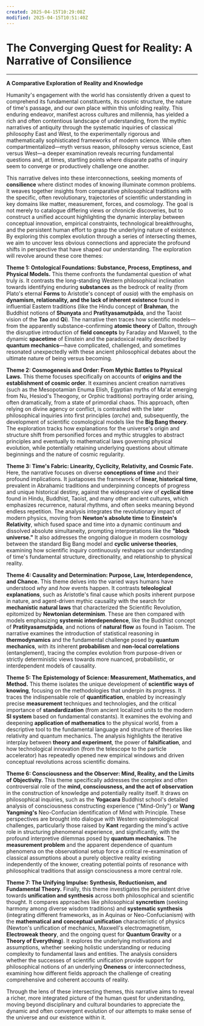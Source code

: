 ```yaml
---
created: 2025-04-15T10:29:08Z
modified: 2025-04-15T10:51:40Z
---
```

# The Converging Quest for Reality: A Narrative of Consilience

---

**A Comparative Exploration of Reality and Knowledge**

Humanity's engagement with the world has consistently driven a quest to comprehend its fundamental constituents, its cosmic structure, the nature of time's passage, and our own place within this unfolding reality. This enduring endeavor, manifest across cultures and millennia, has yielded a rich and often contentious landscape of understanding, from the mythic narratives of antiquity through the systematic inquiries of classical philosophy East and West, to the experimentally rigorous and mathematically sophisticated frameworks of modern science. While often compartmentalized—myth versus reason, philosophy versus science, East versus West—a deeper examination reveals recurring fundamental questions and, at times, startling points where disparate paths of inquiry seem to converge or productively challenge one another.

This narrative delves into these interconnections, seeking moments of **consilience** where distinct modes of knowing illuminate common problems. It weaves together insights from comparative philosophical traditions with the specific, often revolutionary, trajectories of scientific understanding in key domains like matter, measurement, forces, and cosmology. The goal is not merely to catalogue differing views or chronicle discoveries, but to construct a unified account highlighting the dynamic interplay between conceptual innovation, empirical constraints, technological breakthroughs, and the persistent human effort to grasp the underlying nature of existence. By exploring this complex evolution through a series of intersecting themes, we aim to uncover less obvious connections and appreciate the profound shifts in perspective that have shaped our understanding. The exploration will revolve around these core themes:

**Theme 1: Ontological Foundations: Substance, Process, Emptiness, and Physical Models.** This theme confronts the fundamental question of what truly *is*. It contrasts the long-standing Western philosophical inclination towards identifying enduring **substances** as the bedrock of reality (from Plato's eternal **Forms** to Aristotle's concept of *ousia*) with the emphasis on **dynamism, relationality, and the lack of inherent existence** found in influential Eastern traditions (like the Hindu concept of **Brahman**, the Buddhist notions of **Shunyata** and **Pratītyasamutpāda**, and the Taoist vision of the **Tao** and **Qi**). The narrative then traces how scientific models—from the apparently substance-confirming **atomic theory** of Dalton, through the disruptive introduction of **field concepts** by Faraday and Maxwell, to the dynamic **spacetime** of Einstein and the paradoxical reality described by **quantum mechanics**—have complicated, challenged, and sometimes resonated unexpectedly with these ancient philosophical debates about the ultimate nature of being versus becoming.

**Theme 2: Cosmogenesis and Order: From Mythic Battles to Physical Laws.** This theme focuses specifically on accounts of **origins and the establishment of cosmic order**. It examines ancient creation narratives (such as the Mesopotamian Enuma Elish, Egyptian myths of Ma'at emerging from Nu, Hesiod's Theogony, or Orphic traditions) portraying order arising, often dramatically, from a state of primordial chaos. This approach, often relying on divine agency or conflict, is contrasted with the later philosophical inquiries into first principles (*arche*) and, subsequently, the development of scientific cosmological models like the **Big Bang theory**. The exploration tracks how explanations for the universe's origin and structure shift from personified forces and mythic struggles to abstract principles and eventually to mathematical laws governing physical evolution, while potentially retaining underlying questions about ultimate beginnings and the nature of cosmic regularity.

**Theme 3: Time's Fabric: Linearity, Cyclicity, Relativity, and Cosmic Fate.** Here, the narrative focuses on diverse **conceptions of time** and their profound implications. It juxtaposes the framework of **linear, historical time**, prevalent in Abrahamic traditions and underpinning concepts of progress and unique historical destiny, against the widespread view of **cyclical time** found in Hindu, Buddhist, Taoist, and many other ancient cultures, which emphasizes recurrence, natural rhythms, and often seeks meaning beyond endless repetition. The analysis integrates the revolutionary impact of modern physics, moving from **Newton's absolute time** to **Einstein's Relativity**, which fused space and time into a dynamic continuum and dissolved absolute simultaneity, prompting interpretations like the **"block universe."** It also addresses the ongoing dialogue in modern cosmology between the standard Big Bang model and **cyclic universe theories**, examining how scientific inquiry continuously reshapes our understanding of time's fundamental structure, directionality, and relationship to physical reality.

**Theme 4: Causality and Determination: Purpose, Law, Interdependence, and Chance.** This theme delves into the varied ways humans have understood *why* and *how* events happen. It contrasts **teleological explanations**, such as Aristotle's final cause which posits inherent purpose in nature, and agent-driven mythic causality with the search for **mechanistic natural laws** that characterized the Scientific Revolution, epitomized by **Newtonian determinism**. These are then compared with models emphasizing **systemic interdependence**, like the Buddhist concept of **Pratītyasamutpāda**, and notions of **natural flow** as found in Taoism. The narrative examines the introduction of statistical reasoning in **thermodynamics** and the fundamental challenge posed by **quantum mechanics**, with its inherent **probabilism** and **non-local correlations** (entanglement), tracing the complex evolution from purpose-driven or strictly deterministic views towards more nuanced, probabilistic, or interdependent models of causality.

**Theme 5: The Epistemology of Science: Measurement, Mathematics, and Method.** This theme isolates the unique development of **scientific ways of knowing**, focusing on the methodologies that underpin its progress. It traces the indispensable role of **quantification**, enabled by increasingly precise **measurement** techniques and technologies, and the critical importance of **standardization** (from ancient localized units to the modern **SI system** based on fundamental constants). It examines the evolving and deepening **application of mathematics** to the physical world, from a descriptive tool to the fundamental language and structure of theories like relativity and quantum mechanics. The analysis highlights the iterative interplay between **theory and experiment**, the power of **falsification**, and how technological innovation (from the telescope to the particle accelerator) has repeatedly opened new empirical windows and driven conceptual revolutions across scientific domains.

**Theme 6: Consciousness and the Observer: Mind, Reality, and the Limits of Objectivity.** This theme specifically addresses the complex and often controversial role of the **mind, consciousness, and the act of observation** in the construction of knowledge and potentially reality itself. It draws on philosophical inquiries, such as the **Yogacara** Buddhist school's detailed analysis of consciousness constructing experience ("Mind-Only") or **Wang Yangming's** Neo-Confucian identification of Mind with Principle. These perspectives are brought into dialogue with Western epistemological challenges, particularly those raised by **Kant** regarding the mind's active role in structuring phenomenal experience, and significantly, with the profound interpretive dilemmas posed by **quantum mechanics**. The **measurement problem** and the apparent dependence of quantum phenomena on the observational setup force a critical re-examination of classical assumptions about a purely objective reality existing independently of the knower, creating potential points of resonance with philosophical traditions that assign consciousness a more central role.

**Theme 7: The Unifying Impulse: Synthesis, Reductionism, and Fundamental Theory.** Finally, this theme investigates the persistent drive towards **unification and synthesis** across both philosophical and scientific thought. It compares approaches like philosophical **syncretism** (seeking harmony among diverse wisdom traditions) and **systematic synthesis** (integrating different frameworks, as in Aquinas or Neo-Confucianism) with the **mathematical and conceptual unification** characteristic of physics (Newton's unification of mechanics, Maxwell's electromagnetism, **Electroweak theory**, and the ongoing quest for **Quantum Gravity** or a **Theory of Everything**). It explores the underlying motivations and assumptions, whether seeking holistic understanding or reducing complexity to fundamental laws and entities. The analysis considers whether the successes of scientific unification provide support for philosophical notions of an underlying **Oneness** or interconnectedness, examining how different fields approach the challenge of creating comprehensive and coherent accounts of reality.

Through the lens of these intersecting themes, this narrative aims to reveal a richer, more integrated picture of the human quest for understanding, moving beyond disciplinary and cultural boundaries to appreciate the dynamic and often convergent evolution of our attempts to make sense of the universe and our existence within it.